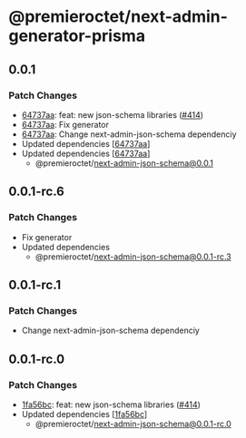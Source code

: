 # @premieroctet/next-admin-generator-prisma

## 0.0.1

### Patch Changes

- [64737aa](https://github.com/premieroctet/next-admin/commit/64737aaf636ee958efd028165ab4dd9ec050e29f): feat: new json-schema libraries ([#414](https://github.com/premieroctet/next-admin/issues/414))
- [64737aa](https://github.com/premieroctet/next-admin/commit/64737aaf636ee958efd028165ab4dd9ec050e29f): Fix generator
- [64737aa](https://github.com/premieroctet/next-admin/commit/64737aaf636ee958efd028165ab4dd9ec050e29f): Change next-admin-json-schema dependenciy
- Updated dependencies [[64737aa](https://github.com/premieroctet/next-admin/commit/64737aaf636ee958efd028165ab4dd9ec050e29f)]
- Updated dependencies [[64737aa](https://github.com/premieroctet/next-admin/commit/64737aaf636ee958efd028165ab4dd9ec050e29f)]
  - @premieroctet/next-admin-json-schema@0.0.1

## 0.0.1-rc.6

### Patch Changes

- Fix generator
- Updated dependencies
  - @premieroctet/next-admin-json-schema@0.0.1-rc.3

## 0.0.1-rc.1

### Patch Changes

- Change next-admin-json-schema dependenciy

## 0.0.1-rc.0

### Patch Changes

- [1fa56bc](https://github.com/premieroctet/next-admin/commit/1fa56bc): feat: new json-schema libraries ([#414](https://github.com/premieroctet/next-admin/issues/414))
- Updated dependencies [[1fa56bc](https://github.com/premieroctet/next-admin/commit/1fa56bc)]
  - @premieroctet/next-admin-json-schema@0.0.1-rc.0
